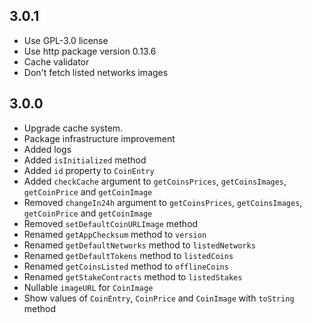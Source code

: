 ## 3.0.1

- Use GPL-3.0 license
- Use http package version 0.13.6
- Cache validator
- Don't fetch listed networks images

## 3.0.0

- Upgrade cache system.
- Package infrastructure improvement
- Added logs
- Added `isInitialized` method
- Added `id` property to `CoinEntry`
- Added `checkCache` argument to `getCoinsPrices`, `getCoinsImages`, `getCoinPrice` and `getCoinImage`
- Removed `changeIn24h` argument to `getCoinsPrices`, `getCoinsImages`, `getCoinPrice` and `getCoinImage`
- Removed `setDefaultCoinURLImage` method
- Renamed `getAppChecksum` method to `version`
- Renamed `getDefaultNetworks` method to `listedNetworks`
- Renamed `getDefaultTokens` method to `listedCoins`
- Renamed `getCoinsListed` method to `offlineCoins`
- Renamed `getStakeContracts` method to `listedStakes`
- Nullable `imageURL` for `CoinImage`
- Show values of `CoinEntry`, `CoinPrice` and `CoinImage` with `toString` method
